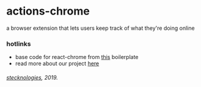 # actions-chrome
a browser extension that lets users keep track of what they're doing online


### hotlinks
- base code for react-chrome from [this](https://github.com/satendra02/react-chrome-extension) boilerplate
- read more about our project [here](https://medium.com/@dylsteck/its-time-to-rebuild-the-internet-f0790f9966ec)

######  [stecknologies](https://stecknologies.com), 2019.
